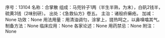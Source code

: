 序号：13104
名称：合掌散
组成：马兜铃子1两（半生半熟，为末），白矾2钱半，硫黄3钱（2味别研）。
出处：《急救仙方》卷五。
主治：诸般疥癞疮。
加减：None
功效：None
用法用量：用清油调匀，涂掌上，搓热呵之，以鼻嗅噏其气。
制备方法：None
临床应用：None
各家论述：None
用药禁忌：None
附注：None
